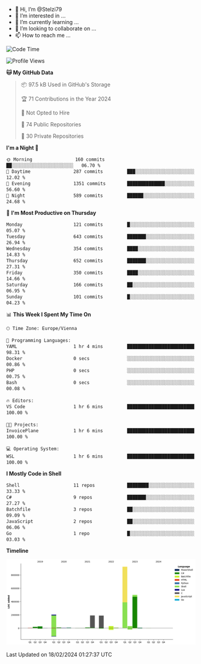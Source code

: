 - 👋 Hi, I’m @Stelzi79
- 👀 I’m interested in ...
- 🌱 I’m currently learning ...
- 💞️ I’m looking to collaborate on ...
- 📫 How to reach me ...

<!--START_SECTION:waka-->
![Code Time](http://img.shields.io/badge/Code%20Time-941%20hrs%2034%20mins-blue)

![Profile Views](http://img.shields.io/badge/Profile%20Views-0-blue)

**🐱 My GitHub Data** 

> 📦 97.5 kB Used in GitHub's Storage 
 > 
> 🏆 71 Contributions in the Year 2024
 > 
> 🚫 Not Opted to Hire
 > 
> 📜 74 Public Repositories 
 > 
> 🔑 30 Private Repositories 
 > 
**I'm a Night 🦉** 

```text
🌞 Morning                160 commits         ██░░░░░░░░░░░░░░░░░░░░░░░   06.70 % 
🌆 Daytime                287 commits         ███░░░░░░░░░░░░░░░░░░░░░░   12.02 % 
🌃 Evening                1351 commits        ██████████████░░░░░░░░░░░   56.60 % 
🌙 Night                  589 commits         ██████░░░░░░░░░░░░░░░░░░░   24.68 % 
```
📅 **I'm Most Productive on Thursday** 

```text
Monday                   121 commits         █░░░░░░░░░░░░░░░░░░░░░░░░   05.07 % 
Tuesday                  643 commits         ███████░░░░░░░░░░░░░░░░░░   26.94 % 
Wednesday                354 commits         ████░░░░░░░░░░░░░░░░░░░░░   14.83 % 
Thursday                 652 commits         ███████░░░░░░░░░░░░░░░░░░   27.31 % 
Friday                   350 commits         ████░░░░░░░░░░░░░░░░░░░░░   14.66 % 
Saturday                 166 commits         ██░░░░░░░░░░░░░░░░░░░░░░░   06.95 % 
Sunday                   101 commits         █░░░░░░░░░░░░░░░░░░░░░░░░   04.23 % 
```


📊 **This Week I Spent My Time On** 

```text
🕑︎ Time Zone: Europe/Vienna

💬 Programming Languages: 
YAML                     1 hr 4 mins         █████████████████████████   98.31 % 
Docker                   0 secs              ░░░░░░░░░░░░░░░░░░░░░░░░░   00.86 % 
PHP                      0 secs              ░░░░░░░░░░░░░░░░░░░░░░░░░   00.75 % 
Bash                     0 secs              ░░░░░░░░░░░░░░░░░░░░░░░░░   00.08 % 

🔥 Editors: 
VS Code                  1 hr 6 mins         █████████████████████████   100.00 % 

🐱‍💻 Projects: 
InvoicePlane             1 hr 6 mins         █████████████████████████   100.00 % 

💻 Operating System: 
WSL                      1 hr 6 mins         █████████████████████████   100.00 % 
```

**I Mostly Code in Shell** 

```text
Shell                    11 repos            ████████░░░░░░░░░░░░░░░░░   33.33 % 
C#                       9 repos             ███████░░░░░░░░░░░░░░░░░░   27.27 % 
Batchfile                3 repos             ██░░░░░░░░░░░░░░░░░░░░░░░   09.09 % 
JavaScript               2 repos             ██░░░░░░░░░░░░░░░░░░░░░░░   06.06 % 
Go                       1 repo              █░░░░░░░░░░░░░░░░░░░░░░░░   03.03 % 
```



**Timeline**

![Lines of Code chart](https://raw.githubusercontent.com/Stelzi79/Stelzi79/main/assets/bar_graph.png)


 Last Updated on 18/02/2024 01:27:37 UTC
<!--END_SECTION:waka-->

<!---
Stelzi79/Stelzi79 is a ✨ special ✨ repository because its `README.md` (this file) appears on your GitHub profile.
You can click the Preview link to take a look at your changes.
--->
